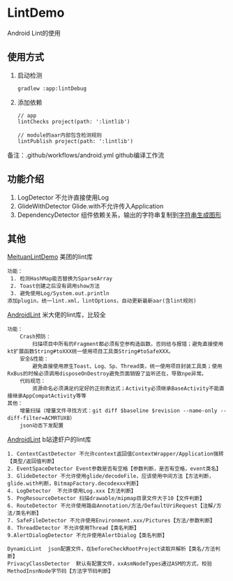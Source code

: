 # LintDemo
Android Lint的使用

## 使用方式
1. 启动检测
    ```
    gradlew :app:lintDebug
    ```
2. 添加依赖
    ```
    // app
    lintChecks project(path: ':lintlib')
    
    // module的aar内部包含检测规则
    lintPublish project(path: ':lintlib')
    ```
备注：.github/workflows/android.yml github编译工作流
    
## 功能介绍
1.  LogDetector  不允许直接使用Log
2.  GlideWithDetector  Glide.with不允许传入Application
3.  DependencyDetector  组件依赖关系，输出的字符串复制到[字符串生成图形](https://mermaid-js.github.io/mermaid-live-editor/edit/#eyJjb2RlIjoiZ3JhcGggVERcbiAgIGFwcC0tPmNoZWNrXG4gICAgY2hlY2stLT5tb2R1bGU0XG4gICAgY2hlY2stLT5tb2R1bGU1XG4gICAgYXBwLS0-bW9kdWxlMlxuICAgIG1vZHVsZTItLT5tb2R1bGU1XG4gICAgYXBwLS0-bW9kdWxlM1xuXG4gICIsIm1lcm1haWQiOiJ7XG4gIFwidGhlbWVcIjogXCJkYXJrXCJcbn0iLCJ1cGRhdGVFZGl0b3IiOnRydWUsImF1dG9TeW5jIjp0cnVlLCJ1cGRhdGVEaWFncmFtIjp0cnVlfQ)

## 其他
 [MeituanLintDemo](https://github.com/GavinCT/MeituanLintDemo)  美团的lint库
```
功能：
 1. 检测HashMap能否替换为SparseArray
 2. Toast创建之后没有调用show方法
 3. 避免使用Log/System.out.println
添加plugin，统一lint.xml，lintOptions，自动更新最新aar(含lint规则)
 ```
 
 [AndroidLint](https://github.com/RocketZLY/AndroidLint)  米大佬的lint库，比较全
```
功能：
    Crash预防：
    	扫描项目中所有的Fragment都必须有空参构造函数，否则给与报错；避免直接使用kt扩展函数String#toXXX统一使用项目工具类String#toSafeXXX。
    安全&性能：
    	避免直接使用原生Toast、Log、Sp、Thread类，统一使用项目封装工具类；使用RxBus的时候必须调用disposeOnDestroy避免页面销毁了监听还在，导致npe异常。
    代码规范：
    	资源命名必须满足约定好的正则表达式；Activity必须继承BaseActivity不能直接继承AppCompatActivity等等
其他：
    增量扫描（增量文件寻找方式：git diff $baseline $revision --name-only --diff-filter=ACMRTUXB）
    json动态下发配置
 ```
 
 [AndroidLint](https://github.com/RocketZLY/AndroidLint)  b站逮虾户的lint库
 ```
 1. ContextCastDetector 不允许context返回值ContextWrapper/Application强转【类型/返回值判断】
 2. EventSpaceDetector Event参数是否有空格【参数判断，是否有空格，event类名】
 3. GlideDetector 不允许使用glide/decodeFile，应该使用中间方法【方法判断，glide.with判断，BitmapFactory.decodexxx判断】
 4. LogDetector  不允许使用Log.xxx【方法判断】
 5. PngResourceDetector 扫描drawable/mipmap目录文件大于10【文件判断】
 6. RouteDetector 不允许使用路由Annotation/方法/DefaultUriRequest【注解/方法/类名判断】
 7. SafeFileDetector 不允许使用Environment.xxx/Pictures【方法/参数判断】
 8. ThreadDetector 不允许使用Thread【类名判断】
 9.AlertDialogDetector 不允许使用AlertDialog【类名判断】
 
DynamicLint  json配置文件，在beforeCheckRootProject读取并解析【类名/方法判断】
PrivacyClassDetector  默认有配置文件，xxAsmNodeTypes通过ASM的方式，校验MethodInsnNode字节码【方法字节码判断】
```